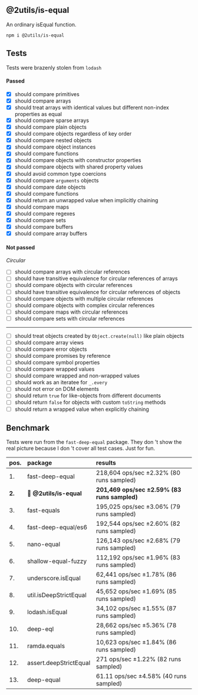 ## @2utils/is-equal

An ordinary isEqual function.

```
npm i @2utils/is-equal
```

## Tests

Tests were brazenly stolen from `lodash`

#### Passed

- [x] should compare primitives
- [x] should compare arrays
- [x] should treat arrays with identical values but different non-index properties as equal
- [x] should compare sparse arrays
- [x] should compare plain objects
- [x] should compare objects regardless of key order
- [x] should compare nested objects
- [x] should compare object instances
- [x] should compare functions
- [x] should compare objects with constructor properties
- [x] should compare objects with shared property values
- [x] should avoid common type coercions
- [x] should compare `arguments` objects
- [x] should compare date objects
- [x] should compare functions
- [x] should return an unwrapped value when implicitly chaining
- [x] should compare maps
- [x] should compare regexes
- [x] should compare sets
- [x] should compare buffers
- [x] should compare array buffers

#### Not passed

*Circular*
- [ ] should compare arrays with circular references
- [ ] should have transitive equivalence for circular references of arrays
- [ ] should compare objects with circular references
- [ ] should have transitive equivalence for circular references of objects
- [ ] should compare objects with multiple circular references
- [ ] should compare objects with complex circular references
- [ ] should compare maps with circular references
- [ ] should compare sets with circular references

---

- [ ] should treat objects created by `Object.create(null)` like plain objects
- [ ] should compare array views
- [ ] should compare error objects
- [ ] should compare promises by reference
- [ ] should compare symbol properties
- [ ] should compare wrapped values
- [ ] should compare wrapped and non-wrapped values
- [ ] should work as an iteratee for `_.every`
- [ ] should not error on DOM elements
- [ ] should return `true` for like-objects from different documents
- [ ] should return `false` for objects with custom `toString` methods
- [ ] should return a wrapped value when explicitly chaining

## Benchmark

Tests were run from the `fast-deep-equal` package. They don 't show the real picture because I don 't cover all test cases. Just for fun.

| pos.   | package                 | results                                     |
| :----- | :---------------------- | :------------------------------------------ |
| 1.     | fast-deep-equal         | 218,604 ops/sec ±2.32% (80 runs sampled)    |
| **2.** | 🐢 **@2utils/is-equal** | **201,469 ops/sec ±2.59% (83 runs sampled)** |
| 3.     | fast-equals             | 195,025 ops/sec ±3.06% (79 runs sampled)    |
| 4.     | fast-deep-equal/es6     | 192,544 ops/sec ±2.60% (82 runs sampled)    |
| 5.     | nano-equal              | 126,143 ops/sec ±2.68% (79 runs sampled)    |
| 6.     | shallow-equal-fuzzy     | 112,192 ops/sec ±1.96% (83 runs sampled)    |
| 7.     | underscore.isEqual      | 62,441 ops/sec ±1.78% (86 runs sampled)     |
| 8.     | util.isDeepStrictEqual  | 45,652 ops/sec ±1.69% (85 runs sampled)     |
| 9.    | lodash.isEqual          | 34,102 ops/sec ±1.55% (87 runs sampled)    |
| 10.     | deep-eql                | 28,662 ops/sec ±5.36% (78 runs sampled)     |
| 11.    | ramda.equals            | 10,623 ops/sec ±1.84% (86 runs sampled)      |
| 12.    | assert.deepStrictEqual  | 271 ops/sec ±1.22% (82 runs sampled)        |
| 13.    | deep-equal              | 61.11 ops/sec ±4.58% (40 runs sampled)      |
